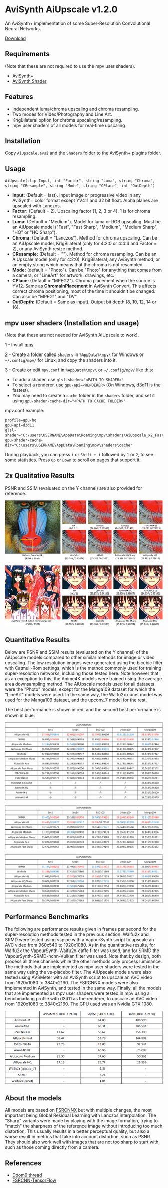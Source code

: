# AviSynth AiUpscale v1.2.0
An AviSynth+ implementation of some Super-Resolution Convolutional Neural Networks.

[Download](https://github.com/Alexkral/AviSynthAiUpscale/releases/tag/v1.2.0 "Download")


## Requirements
(Note that these are not required to use the mpv user shaders).

- [AviSynth+](https://github.com/AviSynth/AviSynthPlus/releases "Avisinth+")
- [AviSynth Shader](https://github.com/mysteryx93/AviSynthShader/releases "AviSynth Shader")

## Features
- Independent luma/chroma upscaling and chroma resampling.
- Two modes for Video/Photography and Line Art.
- KrigBilateral option for chroma upscaling/resampling.
- mpv user shaders of all models for real-time upscaling

## Installation
Copy `AiUpscale.avsi` and the `Shaders` folder to the AviSynth+ plugins folder.
## Usage


    AiUpscale(clip Input, int "Factor", string "Luma", string "Chroma", string "CResample", string "Mode", string "CPlace", int "OutDepth")
- **Input:** (Default = last). Input image or progressive video in any AviSynth+ color format except YV411 and 32 bit float. Alpha planes are upscaled with Lanczos.
- **Factor:** (Default = 2). Upscaling factor (1, 2, 3 or 4). 1 is for chroma resampling.
- **Luma:** (Default = "Medium"). Model for luma or RGB upscaling. Must be an AiUpscale model ("Fast", "Fast Sharp", "Medium", "Medium Sharp", "HQ" or "HQ Sharp").
- **Chroma:** (Default = "Lanczos"). Method for chroma upscaling. Can be an AiUpscale model, KrigBilateral (only for 4:2:0 or 4:4:4 and Factor = 2), or any AviSynth resize method.
- **CResample:** (Default = ""). Method for chroma resampling. Can be an AiUpscale model (only for 4:2:0), KrigBilateral, any AviSynth method, or an empty string which means that the chroma is not resampled.
- **Mode:** (default = "Photo"). Can be "Photo" for anything that comes from a camera, or "LineArt" for artwork, drawings, etc.
- **CPlace:** (Default = "MPEG2"). Chroma placement when the source is YV12. Same as **ChromaInPlacement** in AviSynth [Convert.](http://avisynth.nl/index.php/Convert "Convert.") This affects correct chroma positioning, most of the time it shouldn't be changed. Can also be "MPEG1" and "DV".
- **OutDepth:** (Default = Same as input). Output bit depth (8, 10, 12, 14 or 16).

## mpv user shaders (Installation and usage)
(Note that these are not needed for AviSynth AiUpscale to work).

1 - Install [mpv](https://mpv.io/ "mpv").

2 - Create a folder called `shaders` in `%AppData%\mpv\` for Windows or `~/.config/mpv/` for Linux, and copy the shaders into it.

3 - Create or edit `mpv.conf` in `%AppData%\mpv\` or `~/.config/mpv/` like this:
- To add a shader, use `glsl-shader="<PATH TO SHADER>"`
- To select a renderer, use `gpu-api=<RENDERER>` (On Windows, d3d11 is the fastest).
- You may need to create a `cache` folder in the `shaders` folder, and set it using `gpu-shader-cache-dir="<PATH TO CACHE FOLDER>"`

mpv.conf example: 

    profile=gpu-hq
    gpu-api=d3d11
    glsl-shader="C:\users\USERNAME\AppData\Roaming\mpv\shaders\AiUpscale_x2_Fast_Photo.glsl"
    gpu-shader-cache-dir="C:\users\USERNAME\AppData\Roaming\mpv\shaders\cache"

During playback, you can press `i` or `Shift + i` followed by `1` or `2`, to see some statistics. Press `Up` or `Down` to scroll on pages that support it.
## 2x Qualitative Results
PSNR and SSIM (evaluated on the Y channel) are also provided for reference.

![](https://github.com/Alexkral/AviSynthAiUpscale/blob/master/figures/cmp_01.png)

![](https://github.com/Alexkral/AviSynthAiUpscale/blob/master/figures/cmp_02.png)

## Quantitative Results
Below are PSNR and SSIM results (evaluated on the Y channel) of the AiUpscale models compared to other similar methods for image or video upscaling. The low resolution images were generated using the bicubic filter with Catmull-Rom settings, which is the method commonly used for training super-resolution networks, including those tested here. Note however that as an exception to this, the Anime4K models were trained using the average area downsampling method. The AiUpscale models used for all datasets were the "Photo" models, except for the Manga109 dataset for which the "LineArt" models were used. In the same way, the Waifu2x cunet model was used for the Manga109 dataset, and the upconv_7 model for the rest. 

The best performance is shown in red, and the second best performance is shown in blue.

![](https://github.com/Alexkral/AviSynthAiUpscale/blob/master/figures/2x.png)

![](https://github.com/Alexkral/AviSynthAiUpscale/blob/master/figures/3x.png)

![](https://github.com/Alexkral/AviSynthAiUpscale/blob/master/figures/4x.png)

## Performance Benchmarks
The following are performance results given in frames per second for the super-resolution methods tested in the previous section. Waifu2x and SRMD were tested using vspipe with a VapourSynth script to upscale an AVC video from 960x540 to 1920x1080. As in the quantitative results, for Waifu2x the VapourSynth-Waifu2x-caffe filter was used, and for SRMD the VapourSynth-SRMD-ncnn-Vulkan filter was used. Note that by design, both process all three channels while the other methods only process luminance. The methods that are implemented as mpv user shaders were tested in the same way using the vs-placebo filter. The AiUpscale models were also tested using AVSMeter with an AviSynth script to upscale an AVC video from 1920x1080 to 3840x2160. The FSRCNNX models were also implemented in AviSynth, and tested in the same way. Finally, all the models that are implemented as mpv user shaders were tested in mpv using a benchmarking profile  with d3d11 as the renderer, to upscale an AVC video from 1920x1080 to 3840x2160. The GPU used was an Nvidia GTX 1080.

![](https://github.com/Alexkral/AviSynthAiUpscale/blob/master/figures/perf.png)

## About the models
All models are based on [FSRCNNX](https://github.com/igv/FSRCNN-TensorFlow "FSRCNNX") but with multiple changes, the most important being Global Residual Learning with Lanczos interpolation. The "Sharp" variants were made by playing with the image formation, trying to "match" the sharpness of the reference image without introducing too much distortion. This usually results in a better perceptual quality, but also a worse result in metrics that take into account distortion, such as PSNR. They should also work well with images that are not too sharp to start with, such as those coming directly from a camera.

## References
- [Doom9 thread](https://forum.doom9.org/showthread.php?t=181665 "Doom9 thread")
- [FSRCNN-TensorFlow](https://github.com/igv/FSRCNN-TensorFlow "FSRCNN-TensorFlow")

